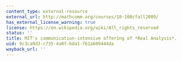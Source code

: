 ```yaml
---
content_type: external-resource
external_url: http://mathcomm.org/courses/18-100cfall2009/
has_external_license_warning: true
license: https://en.wikipedia.org/wiki/All_rights_reserved
status: ''
title: MIT's communication-intensive offering of *Real Analysis*.
uid: 9c3ca9d3-c735-4a0f-bda1-f61a609444da
wayback_url: ''
---
```

